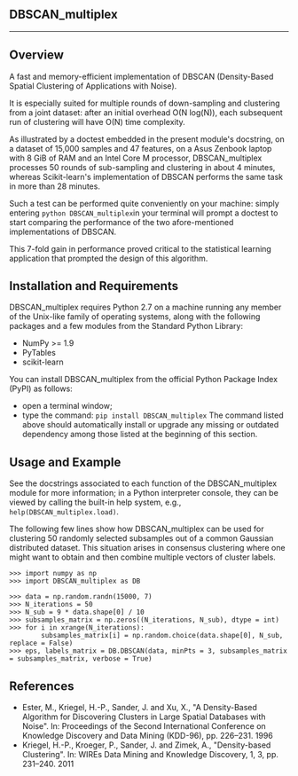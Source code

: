 DBSCAN_multiplex
----------------
----------------

Overview
--------

A fast and memory-efficient implementation of DBSCAN (Density-Based Spatial Clustering of Applications with Noise).

It is especially suited for multiple rounds of down-sampling and clustering from a joint dataset: after an initial overhead O(N log(N)), each subsequent run of clustering will have O(N) time complexity. 

As illustrated by a doctest embedded in the present module's docstring, on a dataset of 15,000 samples and 47 features, on a Asus Zenbook laptop with 8 GiB of RAM and an Intel Core M processor, DBSCAN_multiplex processes 50 rounds of sub-sampling and clustering in about 4 minutes, whereas Scikit-learn's implementation of DBSCAN performs the same task in more than 28 minutes. 

Such a test can be performed quite conveniently on your machine: 
simply entering ```python DBSCAN_multiplex```in your terminal will prompt a doctest to start comparing the performance of the two afore-mentioned implementations of DBSCAN. 

This 7-fold gain in performance proved critical to the statistical learning application that prompted the design of this algorithm.

Installation and Requirements
-----------------------------

DBSCAN_multiplex requires Python 2.7 on a machine running any member of the Unix-like family of operating systems, along with the following packages and a few modules from the Standard Python Library:
* NumPy >= 1.9
* PyTables
* scikit-learn

You can install DBSCAN_multiplex from the official Python Package Index (PyPI) as follows:
* open a terminal window;
* type the command: ```pip install DBSCAN_multiplex```
The command listed above should automatically install or upgrade any missing or outdated dependency among those listed at the beginning of this section.

Usage and Example
-----------------

See the docstrings associated to each function of the DBSCAN_multiplex module for more information; in a Python interpreter console, they can be viewed by calling the built-in help system, e.g., ```help(DBSCAN_multiplex.load)```. 

The following few lines show how DBSCAN_multiplex can be used for clustering 50 randomly selected subsamples out of a common Gaussian distributed dataset. This situation arises in consensus clustering where one might want to obtain and then combine multiple vectors of cluster labels.

```
>>> import numpy as np
>>> import DBSCAN_multiplex as DB

>>> data = np.random.randn(15000, 7)
>>> N_iterations = 50
>>> N_sub = 9 * data.shape[0] / 10
>>> subsamples_matrix = np.zeros((N_iterations, N_sub), dtype = int)
>>> for i in xrange(N_iterations): 
        subsamples_matrix[i] = np.random.choice(data.shape[0], N_sub, replace = False)
>>> eps, labels_matrix = DB.DBSCAN(data, minPts = 3, subsamples_matrix = subsamples_matrix, verbose = True)
```

References
----------

* Ester, M., Kriegel, H.-P., Sander, J. and Xu, X., "A Density-Based Algorithm for Discovering Clusters in Large Spatial Databases with Noise". 
In: Proceedings of the Second International Conference on Knowledge Discovery and Data Mining (KDD-96), pp. 226–231. 1996
* Kriegel, H.-P., Kroeger, P., Sander, J. and Zimek, A., "Density-based Clustering". 
In: WIREs Data Mining and Knowledge Discovery, 1, 3, pp. 231–240. 2011
